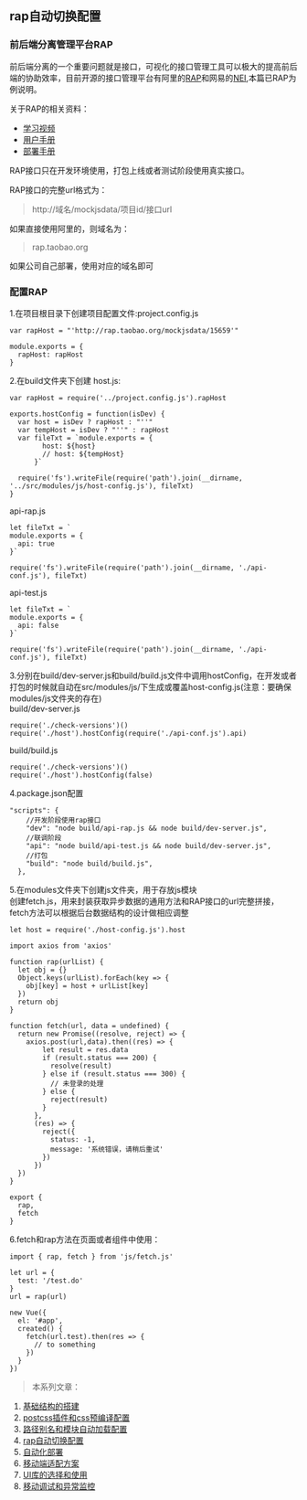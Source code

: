 ## rap自动切换配置

### 前后端分离管理平台RAP
前后端分离的一个重要问题就是接口，可视化的接口管理工具可以极大的提高前后端的协助效率，目前开源的接口管理平台有阿里的[RAP](http://rap.taobao.org)和网易的[NEI](https://nei.netease.com/),本篇已RAP为例说明。

关于RAP的相关资料：

+ [学习视频](http://thx.github.io/RAP/study.html)
+ [用户手册](https://github.com/thx/RAP/wiki/user_manual_cn)
+ [部署手册](https://github.com/thx/RAP/wiki/deploy_manual_cn)

RAP接口只在开发环境使用，打包上线或者测试阶段使用真实接口。

RAP接口的完整url格式为：
> http://域名/mockjsdata/项目id/接口url

如果直接使用阿里的，则域名为：
> rap.taobao.org

如果公司自己部署，使用对应的域名即可

### 配置RAP
1.在项目根目录下创建项目配置文件:project.config.js
```
var rapHost = "'http://rap.taobao.org/mockjsdata/15659'"

module.exports = {
  rapHost: rapHost
}
```

2.在build文件夹下创建
host.js:
```
var rapHost = require('../project.config.js').rapHost

exports.hostConfig = function(isDev) {
  var host = isDev ? rapHost : "''"
  var tempHost = isDev ? "''" : rapHost
  var fileTxt = `module.exports = {
        host: ${host}
        // host: ${tempHost}
      }`

  require('fs').writeFile(require('path').join(__dirname, '../src/modules/js/host-config.js'), fileTxt)
}

```

api-rap.js
```
let fileTxt = `
module.exports = {
  api: true
}`

require('fs').writeFile(require('path').join(__dirname, './api-conf.js'), fileTxt)
```

api-test.js
```
let fileTxt = `
module.exports = {
  api: false
}`

require('fs').writeFile(require('path').join(__dirname, './api-conf.js'), fileTxt)
```

3.分别在build/dev-server.js和build/build.js文件中调用hostConfig，在开发或者打包的时候就自动在src/modules/js/下生成或覆盖host-config.js(注意：要确保modules/js文件夹的存在)  
build/dev-server.js
```
require('./check-versions')()
require('./host').hostConfig(require('./api-conf.js').api)
```
build/build.js
```
require('./check-versions')()
require('./host').hostConfig(false)
```

4.package.json配置
```
"scripts": {
    //开发阶段使用rap接口
    "dev": "node build/api-rap.js && node build/dev-server.js",
    //联调阶段
    "api": "node build/api-test.js && node build/dev-server.js",
    //打包
    "build": "node build/build.js",
  },
```

5.在modules文件夹下创建js文件夹，用于存放js模块  
创建fetch.js，用来封装获取异步数据的通用方法和RAP接口的url完整拼接，fetch方法可以根据后台数据结构的设计做相应调整
```
let host = require('./host-config.js').host

import axios from 'axios'

function rap(urlList) {
  let obj = {}
  Object.keys(urlList).forEach(key => {
    obj[key] = host + urlList[key]
  })
  return obj
}

function fetch(url, data = undefined) {
  return new Promise((resolve, reject) => {
    axios.post(url,data).then((res) => {
        let result = res.data
        if (result.status === 200) {
          resolve(result)
        } else if (result.status === 300) {
          // 未登录的处理
        } else {
          reject(result)
        }
      },
      (res) => {
        reject({
          status: -1,
          message: '系统错误，请稍后重试'
        })
      })
  })
}

export {
  rap,
  fetch
}

```

6.fetch和rap方法在页面或者组件中使用：
```
import { rap, fetch } from 'js/fetch.js'

let url = {
  test: '/test.do'
}
url = rap(url)

new Vue({
  el: '#app',
  created() {
    fetch(url.test).then(res => {
      // to something       
    })
  }
})

```

> 本系列文章：

1. <a href="https://github.com/tonyfree/blog/issues/1" target="_blank">基础结构的搭建</a>
2. <a href="https://github.com/tonyfree/blog/issues/2" target="_blank">postcss插件和css预编译配置</a>
3. <a href="https://github.com/tonyfree/blog/issues/3" target="_blank">路径别名和模块自动加载配置</a>
4. <a href="https://github.com/tonyfree/blog/issues/4" target="_blank">rap自动切换配置</a>
5. <a href="https://github.com/tonyfree/blog/issues/5" target="_blank">自动化部署</a>
6. <a href="https://github.com/tonyfree/blog/issues/6" target="_blank">移动端适配方案</a>
7. <a href="https://github.com/tonyfree/blog/issues/7" target="_blank">UI库的选择和使用</a>
8. <a href="https://github.com/tonyfree/blog/issues/8" target="_blank">移动调试和异常监控</a>